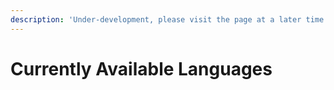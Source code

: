 ```yaml
---
description: 'Under-development, please visit the page at a later time'
---
```


# Currently Available Languages

## 



